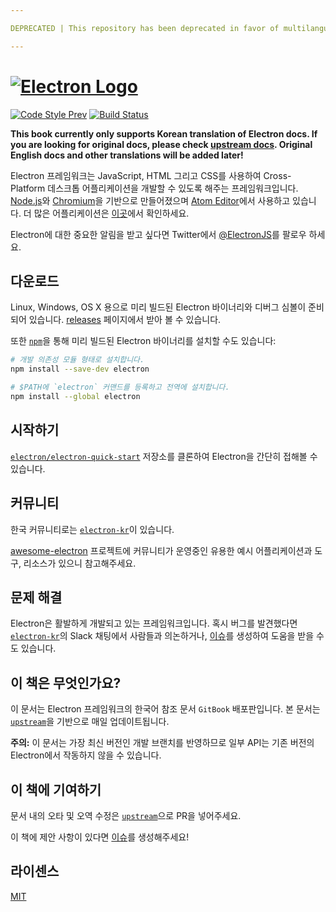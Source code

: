 ```yaml
---

DEPRECATED | This repository has been deprecated in favor of multilangual support of the [Electron official documentation](https://electronjs.org/docs).

---
```


# [![Electron Logo](http://electron.atom.io/images/electron-logo.svg)](http://electron.atom.io/)

[![Code Style Prev](https://img.shields.io/badge/code%20style-prev-32c8fc.svg)](https://github.com/preco21/eslint-config-prev)
[![Build Status](https://travis-ci.org/preco21/electron-docs.svg?branch=source)](https://travis-ci.org/preco21/electron-docs)

**This book currently only supports Korean translation of Electron docs. If you are looking for original docs, please check [upstream docs](https://github.com/electron/electron/blob/master/docs/README.md). Original English docs and other translations will be added later!**

Electron 프레임워크는 JavaScript, HTML 그리고 CSS를 사용하여 Cross-Platform 데스크톱 어플리케이션을 개발할 수 있도록 해주는 프레임워크입니다. [Node.js](https://nodejs.org/)와 [Chromium](http://www.chromium.org)을 기반으로 만들어졌으며 [Atom Editor](https://github.com/atom/atom)에서 사용하고 있습니다. 더 많은 어플리케이션은 [이곳](http://electron.atom.io/apps)에서 확인하세요.

Electron에 대한 중요한 알림을 받고 싶다면 Twitter에서 [@ElectronJS](https://twitter.com/electronjs)를 팔로우 하세요.

## 다운로드

Linux, Windows, OS X 용으로 미리 빌드된 Electron 바이너리와 디버그 심볼이 준비되어 있습니다. [releases](https://github.com/electron/electron/releases) 페이지에서 받아 볼 수 있습니다.

또한 [`npm`](https://docs.npmjs.com/)을 통해 미리 빌드된 Electron 바이너리를 설치할 수도 있습니다:

```sh
# 개발 의존성 모듈 형태로 설치합니다.
npm install --save-dev electron

# $PATH에 `electron` 커맨드를 등록하고 전역에 설치합니다.
npm install --global electron
```

## 시작하기

[`electron/electron-quick-start`](https://github.com/electron/electron-quick-start) 저장소를 클론하여 Electron을 간단히 접해볼 수 있습니다.

## 커뮤니티

한국 커뮤니티로는 [`electron-kr`][electron-kr]이 있습니다.

[awesome-electron](https://github.com/sindresorhus/awesome-electron) 프로젝트에 커뮤니티가 운영중인 유용한 예시 어플리케이션과 도구, 리소스가 있으니 참고해주세요.

## 문제 해결

Electron은 활발하게 개발되고 있는 프레임워크입니다. 혹시 버그를 발견했다면 [`electron-kr`][electron-kr]의 Slack 채팅에서 사람들과 의논하거나, [이슈](https://github.com/electron/electron/issues/new)를 생성하여 도움을 받을 수도 있습니다.

## 이 책은 무엇인가요?

이 문서는 Electron 프레임워크의 한국어 참조 문서 `GitBook` 배포판입니다. 본 문서는 [`upstream`][upstream]을 기반으로 매일 업데이트됩니다.

**주의:** 이 문서는 가장 최신 버전인 개발 브랜치를 반영하므로 일부 API는 기존 버전의 Electron에서 작동하지 않을 수 있습니다.

## 이 책에 기여하기

문서 내의 오타 및 오역 수정은 [`upstream`][upstream]으로 PR을 넣어주세요.

이 책에 제안 사항이 있다면 [이슈](https://github.com/preco21/electron-docs/issues/new)를 생성해주세요!

## 라이센스

[MIT](http://preco.mit-license.org/)

[upstream]: https://github.com/electron/electron
[electron-kr]: http://www.meetup.com/electron-kr/
